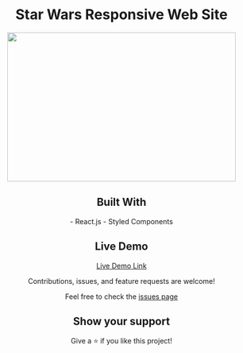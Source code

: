 <h1 align="center"> Star Wars Responsive Web Site </h1>

<p align="center">
  <img width="460" height="300" src="">
</p>


<h2 align="center">Built With</h2>

<p align="center">
<span> 
- React.js
</span>
<span>
- Styled Components
</span>
</p>

<h2 align="center">Live Demo</h2>

<p align="center">
<a align="center" href="https://star-wars-website.herokuapp.com/">
Live Demo Link
</a>
</p>

<p align="center">
Contributions, issues, and feature requests are welcome!
</p>

<p align="center">
  Feel free to check the
  <a href="https://github.com/danilovxp/star-wars-website/issues/new/choose">
     issues page
  </a>
</p>

<h2 align="center">Show your support</h2>

<p align="center">
Give a ⭐️ if you like this project!
</p>
